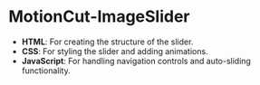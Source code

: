 # MotionCut-ImageSlider
- **HTML**: For creating the structure of the slider.
- **CSS**: For styling the slider and adding animations.
- **JavaScript**: For handling navigation controls and auto-sliding functionality.

